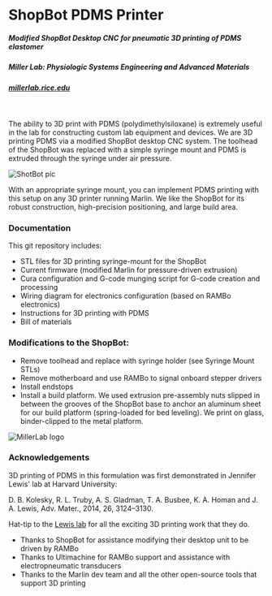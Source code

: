 # ShopBot PDMS Printer

##### Modified ShopBot Desktop CNC for pneumatic 3D printing of PDMS elastomer
##### Miller Lab: Physiologic Systems Engineering and Advanced Materials
##### [millerlab.rice.edu](http://millerlab.rice.edu)
&nbsp;

The ability to 3D print with PDMS (polydimethylsiloxane) is extremely useful in the lab for constructing custom lab equipment and devices. We are 3D printing PDMS via a modified ShopBot desktop CNC system. The toolhead of the ShopBot was replaced with a simple syringe mount and PDMS is extruded through the syringe under air pressure.

![ShotBot pic](https://github.com/MillerLabFTW/ShopBot-PDMS-Printer/blob/master/Pics/PDMSShopBot.JPG?raw=true)

With an appropriate syringe mount, you can implement PDMS printing with this setup on any 3D printer running Marlin. We like the ShopBot for its robust construction, high-precision positioning, and large build area. 


### Documentation
This git repository includes:
- STL files for 3D printing syringe-mount for the ShopBot
- Current firmware (modified Marlin for pressure-driven extrusion)
- Cura configuration and G-code munging script for G-code creation and processing
- Wiring diagram for electronics configuration (based on RAMBo electronics)
- Instructions for 3D printing with PDMS
- Bill of materials

### Modifications to the ShopBot:
- Remove toolhead and replace with syringe holder (see Syringe Mount STLs)
- Remove motherboard and use RAMBo to signal onboard stepper drivers
- Install endstops 
- Install a build platform. We used extrusion pre-assembly nuts slipped in between the grooves of the ShopBot base to anchor an aluminum sheet for our build platform (spring-loaded for bed leveling). We print on glass, binder-clipped to the metal platform. 



![MillerLab logo](https://github.com/MillerLabFTW/OpenSLS/blob/master/MillerLab_logo.jpg)

### Acknowledgements

3D printing of PDMS in this formulation was first demonstrated in Jennifer Lewis' lab at Harvard University:

D. B. Kolesky, R. L. Truby, A. S. Gladman, T. A. Busbee, K. A. Homan and J. A. Lewis, Adv. Mater., 2014, 26, 3124–3130.

Hat-tip to the [Lewis lab](http://lewisgroup.seas.harvard.edu/) for all the exciting 3D printing work that they do.

- Thanks to ShopBot for assistance modifying their desktop unit to be driven by RAMBo
- Thanks to Ultimachine for RAMBo support and assistance with electropneumatic transducers
- Thanks to the Marlin dev team and all the other open-source tools that support 3D printing
